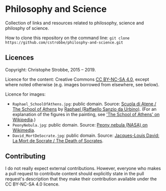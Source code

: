 # Philosophy and Science

Collection of links and resources related to philosophy, science
and philosphy of science. 

How to clone this repository on the command line:
    `git clone https://github.com/cstrobbe/philosphy-and-science.git`

## Licences

Copyright: Christophe Strobbe, 2015 – 2019.

Licence for the content: Creative Commons [CC BY-NC-SA 4.0](Licence_CC-BY-NC-SA-4.0.html),
except where noted otherwise (e.g. images borrowed from elsewhere, see below).

Licence for images:

* `Raphael_SchoolOfAthens.jpg`: public domain. 
Source: [Scuola di Atene / The School of Athens](https://commons.wikimedia.org/wiki/File:La_scuola_di_Atene.jpg) by [Raphael (Raffaello Sanzio da Urbino)](https://en.wikipedia.org/wiki/Raphael). (For an explanation of the figures in the painting, see ['The School of Athens' on Wikipedia](https://en.wikipedia.org/wiki/The_School_of_Athens).)
* `PeonyNebula.jpg`: public domain. 
Source: [Peony nebula (NASA) on Wikimedia](https://commons.wikimedia.org/wiki/File:Peony_nebula.jpg).
* `David_MortDeSocrate.jpg`: public domain. 
Source: [Jacques-Louis David: La Mort de Socrate / The Death of Socrates](https://commons.wikimedia.org/wiki/File:David_-_The_Death_of_Socrates.jpg).


## Contributing

I do not really expect external contributions. 
However, everyone who makes a pull request to contribute content should explicitly state 
in the pull request's description that they make their contribution available under the CC BY-NC-SA 4.0 licence.
